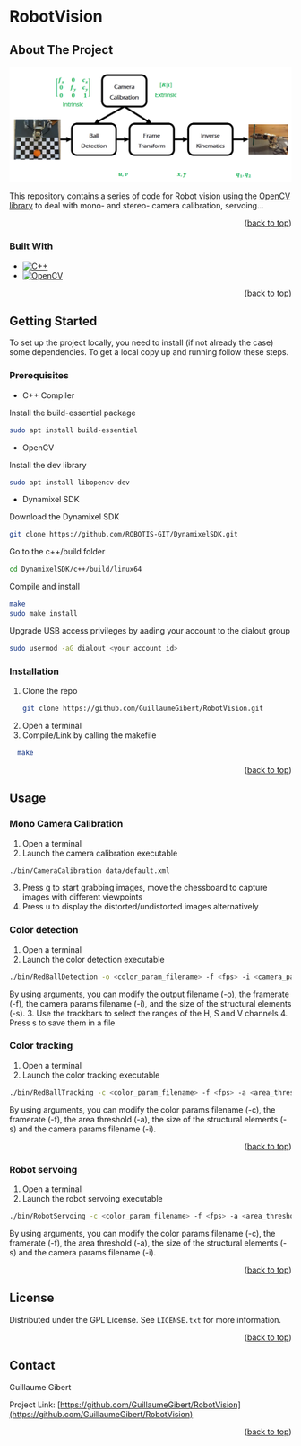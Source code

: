 # RobotVision

## About The Project

[![Project Screen Shot][project-screenshot]]()

This repository contains a series of code for Robot vision using the  [OpenCV library](https://opencv.org/) to deal with mono- and stereo- camera calibration, servoing...

<p align="right">(<a href="#readme-top">back to top</a>)</p>

### Built With

* [![C++][cpp-shield]][cpp-url]
* [![OpenCV][opencv-shield]][opencv-url]

<p align="right">(<a href="#readme-top">back to top</a>)</p>

<!-- GETTING STARTED -->
## Getting Started

To set up the project locally, you need to install (if not already the case) some dependencies.
To get a local copy up and running follow these steps.

### Prerequisites

* C++ Compiler

Install the build-essential package
  ```sh
  sudo apt install build-essential 
  ```
  
* OpenCV

Install the dev library
  ```sh
  sudo apt install libopencv-dev 
  ```
  
  * Dynamixel SDK
  
 Download the Dynamixel SDK
 ```sh
 git clone https://github.com/ROBOTIS-GIT/DynamixelSDK.git
 ```
 
 Go to the c++/build folder
  ```sh
 cd DynamixelSDK/c++/build/linux64
 ```

 Compile and install
  ```sh
 make
 sudo make install
 ```
 
 Upgrade USB access privileges by aading your account to the dialout group
   ```sh
  sudo usermod -aG dialout <your_account_id>
 ```
 

### Installation

1. Clone the repo
   ```sh
   git clone https://github.com/GuillaumeGibert/RobotVision.git
   ```
2. Open a terminal
3. Compile/Link by calling the makefile
 ```sh
   make
   ```

<p align="right">(<a href="#readme-top">back to top</a>)</p>


<!-- USAGE EXAMPLES -->
## Usage

### Mono Camera Calibration

1. Open a terminal
2. Launch the camera calibration executable
```sh
./bin/CameraCalibration data/default.xml 
```
3. Press g to start grabbing images, move the chessboard to capture images with different viewpoints
4. Press u to display the distorted/undistorted images alternatively

### Color detection

1. Open a terminal
2. Launch the color detection executable
```sh
./bin/RedBallDetection -o <color_param_filename> -f <fps> -i <camera_param_filename> -s <structural_elem_size>
```
By using arguments, you can modify the output filename (-o), the framerate (-f), the camera params filename (-i), and the size of the structural elements (-s).
3. Use the trackbars to select the ranges of the H, S and V channels
4. Press s to save them in a file

### Color tracking

1. Open a terminal
2. Launch the color tracking executable
```sh
./bin/RedBallTracking -c <color_param_filename> -f <fps> -a <area_threshold> -s <structural_elem_size> -i <camera_param_filename>
```
By using arguments, you can modify the color params filename (-c), the framerate (-f), the  area threshold (-a), the size of the structural elements (-s) and the camera params filename (-i).


<p align="right">(<a href="#readme-top">back to top</a>)</p>

### Robot servoing

1. Open a terminal
2. Launch the robot servoing executable
```sh
./bin/RobotServoing -c <color_param_filename> -f <fps> -a <area_threshold> -s <structural_elem_size> -i <camera_param_filename>
```
By using arguments, you can modify the color params filename (-c), the framerate (-f), the  area threshold (-a), the size of the structural elements (-s) and the camera params filename (-i).


<p align="right">(<a href="#readme-top">back to top</a>)</p>


<!-- LICENSE -->
## License

Distributed under the GPL License. See `LICENSE.txt` for more information.

<p align="right">(<a href="#readme-top">back to top</a>)</p>


<!-- CONTACT -->
## Contact

Guillaume Gibert

Project Link: [https://github.com/GuillaumeGibert/RobotVision](https://github.com/GuillaumeGibert/RobotVision)

<p align="right">(<a href="#readme-top">back to top</a>)</p>


<!-- MARKDOWN LINKS & IMAGES -->
<!-- https://www.markdownguide.org/basic-syntax/#reference-style-links -->
[arduino-shield]: https://img.shields.io/badge/Arduino_IDE-00979D?style=for-the-badge&logo=arduino&logoColor=white
[arduino-url]: https://www.arduino.cc/
[python-shield]: https://img.shields.io/badge/Python-3776AB?style=for-the-badge&logo=python&logoColor=white
[python-url]: https://www.python.org/
[opencv-shield]: https://img.shields.io/badge/OpenCV-27338e?style=for-the-badge&logo=OpenCV&logoColor=white
[opencv-url]: https://opencv.org/
[cpp-shield]: https://img.shields.io/badge/-C++-blue?logo=cplusplus
[cpp-url]: https://isocpp.org/

[project-screenshot]: images/screenshot.png

[contributors-shield]: https://img.shields.io/github/contributors/GuillaumeGibert/RobotVision.svg?style=for-the-badge
[contributors-url]: https://github.com/GuillaumeGibert/RobotVision/graphs/contributors
[forks-shield]: https://img.shields.io/github/forks/GuillaumeGibert/RobotVision.svg?style=for-the-badge
[forks-url]: https://github.com/GuillaumeGibert/RobotVision/network/members
[stars-shield]: https://img.shields.io/github/stars/GuillaumeGibert/RobotVision.svg?style=for-the-badge
[stars-url]: https://github.com/GuillaumeGibert/RobotVision/stargazers
[issues-shield]: https://img.shields.io/github/issues/GuillaumeGibert/RobotVision.svg?style=for-the-badge
[issues-url]: https://github.com/GuillaumeGibert/RobotVision/issues
[license-shield]: https://img.shields.io/github/license/GuillaumeGibert/RobotVision.svg?style=for-the-badge
[license-url]: https://github.com/GuillaumeGibert/RobotVision/blob/master/LICENSE.txt
[linkedin-shield]: https://img.shields.io/badge/-LinkedIn-black.svg?style=for-the-badge&logo=linkedin&colorB=555
[linkedin-url]: https://linkedin.com/in/guillaume-gibert-06502ba4